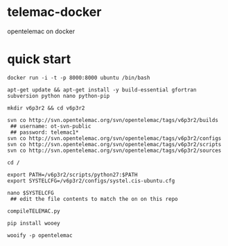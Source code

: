 # telemac-docker
opentelemac on docker

# quick start
    docker run -i -t -p 8000:8000 ubuntu /bin/bash
    
    apt-get update && apt-get install -y build-essential gfortran subversion python nano python-pip
    
    mkdir v6p3r2 && cd v6p3r2
    
    svn co http://svn.opentelemac.org/svn/opentelemac/tags/v6p3r2/builds
     ## username: ot-svn-public
     ## password: telemac1*
    svn co http://svn.opentelemac.org/svn/opentelemac/tags/v6p3r2/configs
    svn co http://svn.opentelemac.org/svn/opentelemac/tags/v6p3r2/scripts
    svn co http://svn.opentelemac.org/svn/opentelemac/tags/v6p3r2/sources
    
    cd /
    
    export PATH=/v6p3r2/scripts/python27:$PATH
    export SYSTELCFG=/v6p3r2/configs/systel.cis-ubuntu.cfg
    
    nano $SYSTELCFG
     ## edit the file contents to match the on on this repo
    
    compileTELEMAC.py
    
    pip install wooey
    
    wooify -p opentelemac
    
